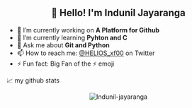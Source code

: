 <h2 align="center">👋 Hello! I'm Indunil Jayaranga</h2>

- 🔭 I’m currently working on **A Platform for Github**
- 🌱 I’m currently learning **Pyhton and C**
- 💬 Ask me about **Git and Python**
- 📫 How to reach me: [@HELIOS_xf00](https://twitter.com/HELIOS_xf00) on Twitter
- ⚡ Fun fact: Big Fan of the :zap: emoji


📈 my github stats

<p align="center"> <img src="https://github-readme-stats.vercel.app/api?username=Indunil-jayaranga&show_icons=true&theme=gotham" alt="Indunil-jayaranga" />
